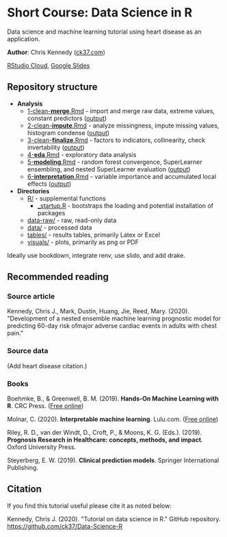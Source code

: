 # Short Course: Data Science in R 

Data science and machine learning tutorial using heart disease as an application.

**Author**: Chris Kennedy ([ck37.com](https://ck37.com))

[RStudio Cloud](https://rstudio.cloud/project/1374321),
[Google Slides ](https://docs.google.com/presentation/d/1jL7ukjJ95T-J0XbCOd2O-eMr4EGpqF5AzP2VxFoYRMA/edit#slide=id.p) 

## Repository structure

 * **Analysis**
   * [1-clean-**merge**.Rmd](https://github.com/ck37/Data-Science-R/blob/master/1-clean-merge.Rmd) - import and merge raw data, extreme values, constant predictors ([output](https://ck37.github.io/Data-Science-R/1-clean-merge.html))
   * [2-clean-**impute**.Rmd](https://github.com/ck37/Data-Science-R/blob/master/2-clean-impute.Rmd) - analyze missingness, impute missing values, histogram condense ([output](https://ck37.github.io/Data-Science-R/2-clean-impute.html))
   * [3-clean-**finalize**.Rmd](https://github.com/ck37/Data-Science-R/blob/master/3-clean-finalize.Rmd) - factors to indicators, collinearity, check invertability ([output](https://ck37.github.io/Data-Science-R/3-clean-finalize.html))
   * [4-**eda**.Rmd](https://github.com/ck37/Data-Science-R/blob/master/4-eda.Rmd) - exploratory data analysis
   * [5-**modeling**.Rmd](https://github.com/ck37/Data-Science-R/blob/master/5-modeling.Rmd) - random forest convergence, SuperLearner ensembling, and nested SuperLearner evaluation ([output](https://ck37.github.io/Data-Science-R/5-modeling.html))
   * [6-**interpretation**.Rmd](https://github.com/ck37/Data-Science-R/blob/master/6-interpretation.Rmd) - variable importance and accumulated local effects ([output](https://ck37.github.io/Data-Science-R/6-interpretation.html))
 * **Directories**
   * [R/](https://github.com/ck37Data-Science-R/tree/master/R) - supplemental functions
     * [_startup.R](#tbd) - bootstraps the loading and potential installation of packages
   * [data-raw/](https://github.com/ck37/Data-Science-R/tree/master/data-raw) - raw, read-only data
   * [data/](https://github.com/ck37/learning/tree/master/data) - processed data
   * [tables/](https://github.com/ck37/Data-Science-R/tree/master/tables) - results tables, primarily Latex or Excel
   * [visuals/](https://github.com/ck37/Data-Science-R/tree/master/visuals) - plots, primarily as png or PDF
 
Ideally use bookdown, integrate renv, use slido, and add drake.

## Recommended reading

### Source article

Kennedy, Chris J., Mark, Dustin, Huang, Jie, Reed, Mary. (2020). "Development of a nested ensemble machine learning prognostic model for predicting 60-day risk ofmajor adverse cardiac events in adults with chest pain."


### Source data

(Add heart disease citation.)

### Books

Boehmke, B., & Greenwell, B. M. (2019). **Hands-On Machine Learning with R**. CRC Press. ([Free online](https://bradleyboehmke.github.io/HOML/))

Molnar, C. (2020). **Interpretable machine learning**. Lulu.com. ([Free online](https://christophm.github.io/interpretable-ml-book/))

Riley, R. D., van der Windt, D., Croft, P., & Moons, K. G. (Eds.). (2019). **Prognosis Research in Healthcare: concepts, methods, and impact**. Oxford University Press.

Steyerberg, E. W. (2019). **Clinical prediction models**. Springer International Publishing.

## Citation

If you find this tutorial useful please cite it as noted below:

Kennedy, Chris J. (2020). "Tutorial on data science in R." GitHub repository.
https://github.com/ck37/Data-Science-R

